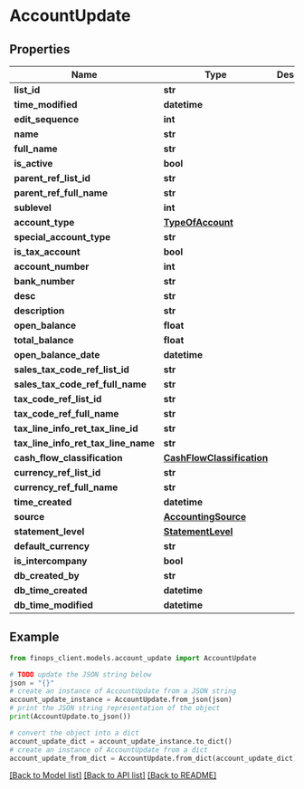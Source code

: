 # AccountUpdate


## Properties

Name | Type | Description | Notes
------------ | ------------- | ------------- | -------------
**list_id** | **str** |  | 
**time_modified** | **datetime** |  | [optional] 
**edit_sequence** | **int** |  | [optional] 
**name** | **str** |  | [optional] 
**full_name** | **str** |  | [optional] 
**is_active** | **bool** |  | [optional] 
**parent_ref_list_id** | **str** |  | [optional] 
**parent_ref_full_name** | **str** |  | [optional] 
**sublevel** | **int** |  | [optional] 
**account_type** | [**TypeOfAccount**](TypeOfAccount.md) |  | [optional] 
**special_account_type** | **str** |  | [optional] 
**is_tax_account** | **bool** |  | [optional] 
**account_number** | **int** |  | [optional] 
**bank_number** | **str** |  | [optional] 
**desc** | **str** |  | [optional] 
**description** | **str** |  | [optional] 
**open_balance** | **float** |  | [optional] 
**total_balance** | **float** |  | [optional] 
**open_balance_date** | **datetime** |  | [optional] 
**sales_tax_code_ref_list_id** | **str** |  | [optional] 
**sales_tax_code_ref_full_name** | **str** |  | [optional] 
**tax_code_ref_list_id** | **str** |  | [optional] 
**tax_code_ref_full_name** | **str** |  | [optional] 
**tax_line_info_ret_tax_line_id** | **str** |  | [optional] 
**tax_line_info_ret_tax_line_name** | **str** |  | [optional] 
**cash_flow_classification** | [**CashFlowClassification**](CashFlowClassification.md) |  | [optional] 
**currency_ref_list_id** | **str** |  | [optional] 
**currency_ref_full_name** | **str** |  | [optional] 
**time_created** | **datetime** |  | [optional] 
**source** | [**AccountingSource**](AccountingSource.md) |  | [optional] 
**statement_level** | [**StatementLevel**](StatementLevel.md) |  | [optional] 
**default_currency** | **str** |  | [optional] 
**is_intercompany** | **bool** |  | [optional] 
**db_created_by** | **str** |  | [optional] 
**db_time_created** | **datetime** |  | [optional] 
**db_time_modified** | **datetime** |  | [optional] 

## Example

```python
from finops_client.models.account_update import AccountUpdate

# TODO update the JSON string below
json = "{}"
# create an instance of AccountUpdate from a JSON string
account_update_instance = AccountUpdate.from_json(json)
# print the JSON string representation of the object
print(AccountUpdate.to_json())

# convert the object into a dict
account_update_dict = account_update_instance.to_dict()
# create an instance of AccountUpdate from a dict
account_update_from_dict = AccountUpdate.from_dict(account_update_dict)
```
[[Back to Model list]](../README.md#documentation-for-models) [[Back to API list]](../README.md#documentation-for-api-endpoints) [[Back to README]](../README.md)


